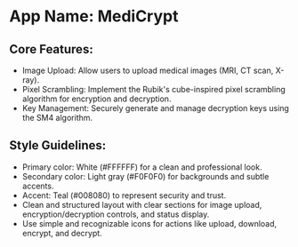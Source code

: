 # **App Name**: MediCrypt

## Core Features:

- Image Upload: Allow users to upload medical images (MRI, CT scan, X-ray).
- Pixel Scrambling: Implement the Rubik's cube-inspired pixel scrambling algorithm for encryption and decryption.
- Key Management: Securely generate and manage decryption keys using the SM4 algorithm.

## Style Guidelines:

- Primary color: White (#FFFFFF) for a clean and professional look.
- Secondary color: Light gray (#F0F0F0) for backgrounds and subtle accents.
- Accent: Teal (#008080) to represent security and trust.
- Clean and structured layout with clear sections for image upload, encryption/decryption controls, and status display.
- Use simple and recognizable icons for actions like upload, download, encrypt, and decrypt.